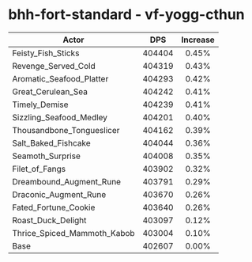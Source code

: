 # bhh-fort-standard - vf-yogg-cthun
| Actor | DPS | Increase |
|---|:---:|:---:|
|Feisty_Fish_Sticks|404404|0.45%|
|Revenge_Served_Cold|404319|0.43%|
|Aromatic_Seafood_Platter|404293|0.42%|
|Great_Cerulean_Sea|404242|0.41%|
|Timely_Demise|404239|0.41%|
|Sizzling_Seafood_Medley|404201|0.40%|
|Thousandbone_Tongueslicer|404162|0.39%|
|Salt_Baked_Fishcake|404044|0.36%|
|Seamoth_Surprise|404008|0.35%|
|Filet_of_Fangs|403902|0.32%|
|Dreambound_Augment_Rune|403791|0.29%|
|Draconic_Augment_Rune|403670|0.26%|
|Fated_Fortune_Cookie|403640|0.26%|
|Roast_Duck_Delight|403097|0.12%|
|Thrice_Spiced_Mammoth_Kabob|403004|0.10%|
|Base|402607|0.00%|
